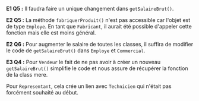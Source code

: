 **E1 Q5 :** Il faudra faire un unique changement dans `getSalaireBrut()`. 


**E2 Q5 :** La méthode `fabriquerProduit()` n'est pas accessible car l'objet est de type `Employe`. 
En tant que `Fabricant`, il aurait été possible d'appeler cette fonction mais elle est moins général. 

**E2 Q6 :** Pour augmenter le salaire de toutes les classes, il suffira de modifier le code de `getSalaireBrut()` dans `Employe` et `Commercial`. 


**E3 Q4 :** Pour `Vendeur` le fait de ne pas avoir à créer un nouveau `getSalaireBrut()` simplifie le code et nous assure de récupérer la fonction de la class mere. 

Pour `Representant`, cela crée un lien avec `Technicien` qui n'était pas forcément souhaité au début. 